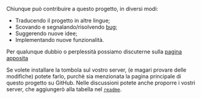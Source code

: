 Chiunque può contribuire a questo progetto, in diversi modi:
* Traducendo il progetto in altre lingue;
* Scovando e segnalando/risolvendo [bug](https://github.com/padvincenzo/tombola/issues);
* Suggerendo nuove idee;
* Implementando nuove funzionalità.

Per qualunque dubbio o perplessità possiamo discuterne sulla [pagina apposita](https://github.com/padvincenzo/tombola/discussions)

Se volete installare la tombola sul vostro server, (e magari provare delle modifiche) potete farlo, purchè sia menzionata la pagina principale di questo progetto su GitHub. Nelle discussioni potete anche proporre i vostri server, che aggiungerò alla tabella nel [``readme``](https://github.com/padvincenzo/tombola/blob/main/README.md).
